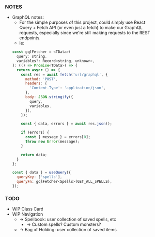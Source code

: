 ### NOTES
* GraphQL notes:
  * For the simple purposes of this project, could simply use React Query + Fetch API (or even just a fetch) to make our GraphQL requests, especially since we're still making requests to the REST endpoints.
  * ie:
  ```javascript
  const gqlFetcher = <TData>(
    query: string,
    variables?: Record<string, unknown>,
  ): (() => Promise<TData>) => {
    return async () => {
      const res = await fetch('url/graphql', {
        method: 'POST',
        headers: {
          'Content-Type': 'application/json',
        },
        body: JSON.stringify({
          query,
          variables,
        }),
      });

      const { data, errors } = await res.json();

      if (errors) {
        const { message } = errors[0];
        throw new Error(message);
      }

      return data;
    }
  };

  const { data } = useQuery({
    queryKey: ['spells'],
    queryFn: gqlFetcher<Spells>(GET_ALL_SPELLS),
  });
  ```

### TODO
* WIP Class Card
* WIP Navigation
  * -> Spellbook: user collection of saved spells, etc
    * -> Custom spells? Custom monsters?
  * -> Bag of Holding: user collection of saved items

